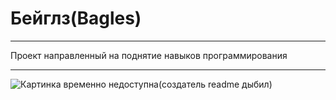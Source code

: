 # Бейглз(Bagles)
___

Проект направленный на поднятие навыков программирования

___

![Картинка временно недоступна(создатель readme дыбил)](C:\Users\Us1\Documents\GitHub\Bagles\21.jpg"Title")